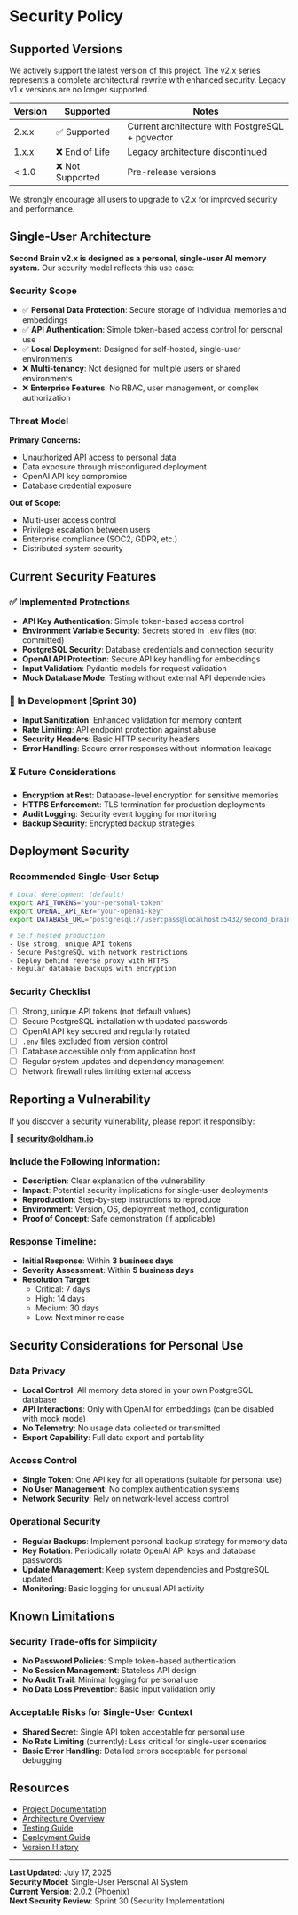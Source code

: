 # Security Policy

## Supported Versions

We actively support the latest version of this project. The v2.x series represents a complete architectural rewrite with enhanced security. Legacy v1.x versions are no longer supported.

| Version | Supported        | Notes |
| ------- | ---------------- | ----- |
| 2.x.x   | ✅ Supported      | Current architecture with PostgreSQL + pgvector |
| 1.x.x   | ❌ End of Life    | Legacy architecture discontinued |
| < 1.0   | ❌ Not Supported  | Pre-release versions |

We strongly encourage all users to upgrade to v2.x for improved security and performance.

## Single-User Architecture

**Second Brain v2.x is designed as a personal, single-user AI memory system.** Our security model reflects this use case:

### Security Scope
- ✅ **Personal Data Protection**: Secure storage of individual memories and embeddings
- ✅ **API Authentication**: Simple token-based access control for personal use
- ✅ **Local Deployment**: Designed for self-hosted, single-user environments
- ❌ **Multi-tenancy**: Not designed for multiple users or shared environments
- ❌ **Enterprise Features**: No RBAC, user management, or complex authorization

### Threat Model
**Primary Concerns:**
- Unauthorized API access to personal data
- Data exposure through misconfigured deployment
- OpenAI API key compromise
- Database credential exposure

**Out of Scope:**
- Multi-user access control
- Privilege escalation between users
- Enterprise compliance (SOC2, GDPR, etc.)
- Distributed system security

## Current Security Features

### ✅ **Implemented Protections**
- **API Key Authentication**: Simple token-based access control
- **Environment Variable Security**: Secrets stored in `.env` files (not committed)
- **PostgreSQL Security**: Database credentials and connection security
- **OpenAI API Protection**: Secure API key handling for embeddings
- **Input Validation**: Pydantic models for request validation
- **Mock Database Mode**: Testing without external API dependencies

### 🔄 **In Development** (Sprint 30)
- **Input Sanitization**: Enhanced validation for memory content
- **Rate Limiting**: API endpoint protection against abuse
- **Security Headers**: Basic HTTP security headers
- **Error Handling**: Secure error responses without information leakage

### ⏳ **Future Considerations**
- **Encryption at Rest**: Database-level encryption for sensitive memories
- **HTTPS Enforcement**: TLS termination for production deployments
- **Audit Logging**: Security event logging for monitoring
- **Backup Security**: Encrypted backup strategies

## Deployment Security

### **Recommended Single-User Setup**
```bash
# Local development (default)
export API_TOKENS="your-personal-token"
export OPENAI_API_KEY="your-openai-key" 
export DATABASE_URL="postgresql://user:pass@localhost:5432/second_brain"

# Self-hosted production
- Use strong, unique API tokens
- Secure PostgreSQL with network restrictions
- Deploy behind reverse proxy with HTTPS
- Regular database backups with encryption
```

### **Security Checklist**
- [ ] Strong, unique API tokens (not default values)
- [ ] Secure PostgreSQL installation with updated passwords
- [ ] OpenAI API key secured and regularly rotated
- [ ] `.env` files excluded from version control
- [ ] Database accessible only from application host
- [ ] Regular system updates and dependency management
- [ ] Network firewall rules limiting external access

## Reporting a Vulnerability

If you discover a security vulnerability, please report it responsibly:

📧 **security@oldham.io**

### Include the Following Information:
- **Description**: Clear explanation of the vulnerability
- **Impact**: Potential security implications for single-user deployments
- **Reproduction**: Step-by-step instructions to reproduce
- **Environment**: Version, OS, deployment method, configuration
- **Proof of Concept**: Safe demonstration (if applicable)

### Response Timeline:
- **Initial Response**: Within **3 business days**
- **Severity Assessment**: Within **5 business days**
- **Resolution Target**: 
  - Critical: 7 days
  - High: 14 days
  - Medium: 30 days
  - Low: Next minor release

## Security Considerations for Personal Use

### **Data Privacy**
- **Local Control**: All memory data stored in your own PostgreSQL database
- **API Interactions**: Only with OpenAI for embeddings (can be disabled with mock mode)
- **No Telemetry**: No usage data collected or transmitted
- **Export Capability**: Full data export and portability

### **Access Control**
- **Single Token**: One API key for all operations (suitable for personal use)
- **No User Management**: No complex authentication systems
- **Network Security**: Rely on network-level access control

### **Operational Security**
- **Regular Backups**: Implement personal backup strategy for memory data
- **Key Rotation**: Periodically rotate OpenAI API keys and database passwords
- **Update Management**: Keep system dependencies and PostgreSQL updated
- **Monitoring**: Basic logging for unusual API activity

## Known Limitations

### **Security Trade-offs for Simplicity**
- **No Password Policies**: Simple token-based authentication
- **No Session Management**: Stateless API design
- **No Audit Trail**: Minimal logging for personal use
- **No Data Loss Prevention**: Basic input validation only

### **Acceptable Risks for Single-User Context**
- **Shared Secret**: Single API token acceptable for personal use
- **No Rate Limiting** (currently): Less critical for single-user scenarios
- **Basic Error Handling**: Detailed errors acceptable for personal debugging

## Resources

- [Project Documentation](../README.md)
- [Architecture Overview](../docs/ARCHITECTURE.md)
- [Testing Guide](../docs/TESTING.md)
- [Deployment Guide](../docs/DEPLOYMENT.md)
- [Version History](../CHANGELOG.md)

---

**Last Updated**: July 17, 2025  
**Security Model**: Single-User Personal AI System  
**Current Version**: 2.0.2 (Phoenix)  
**Next Security Review**: Sprint 30 (Security Implementation)
